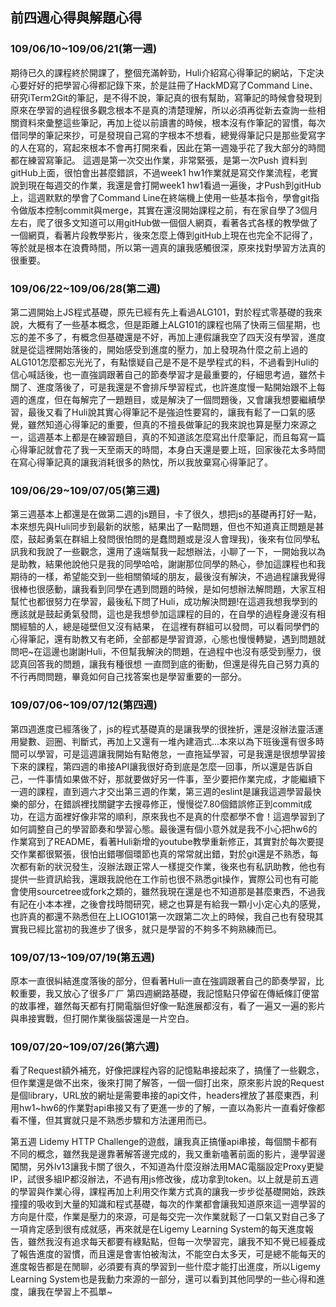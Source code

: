 ## 前四週心得與解題心得


### 109/06/10~109/06/21(第一週)

期待已久的課程終於開課了，整個充滿幹勁，Huli介紹寫心得筆記的網站，下定決心要好好的把學習心得都記錄下來，於是註冊了HackMD寫了Command Line、研究iTerm2Git的筆記，是不得不說，筆記真的很有幫助，寫筆記的時候會發現到原來在學習的過程很多觀念根本不是真的清楚理解，所以必須再從新去查詢一些相關資料來彙整這些筆記，再加上從以前讀書的時候，根本沒有作筆記的習慣，每次借同學的筆記來抄，可是發現自己寫的字根本不想看，總覺得筆記只是那些愛寫字的人在寫的，寫起來根本不會再打開來看，因此在第一週幾乎花了我大部分的時間都在練習寫筆記。
這週是第一次交出作業，非常緊張，是第一次Push 資料到gitHub上面，很怕會出甚麼錯誤，不過week1 hw1作業就是寫交作業流程，老實說到現在每週交的作業，我還是會打開week1 hw1看過一遍後，才Push到gitHub上，這週默默的學會了Command Line在終端機上使用一些基本指令，學會git指令做版本控制commit與merge，其實在還沒開始課程之前，有在家自學了3個月左右，爬了很多文知道可以用gitHub做一個個人網頁，看著各式各樣的教學做了一個網頁，看著片段教學影片，後來怎麼上傳到gitHub上現在也完全不記得了，等於就是根本在浪費時間，所以第一週真的讓我感觸很深，原來找對學習方法真的很重要。

### 109/06/22~109/06/28(第二週)

第二週開始上JS程式基礎，原先已經有先上看過ALG101，對於程式零基礎的我來說，大概有了一些基本概念，但是距離上ALG101的課程也隔了快兩三個星期，也忘的差不多了，有概念但基礎還是不好，再加上連假讓我空了四天沒有學習，進度就是從這裡開始落後的，開始感受到進度的壓力，加上發現為什麼之前上過的ALG101怎麼都忘光光了，有點懷疑自己是不是不是學程式的料，不過看到Huli的信心喊話後，也一直強調跟著自己的節奏學習才是最重要的，仔細思考過，雖然卡關了、進度落後了，可是我還是不會排斥學習程式，也許進度慢一點開始跟不上每週的進度，但在每解完了一題題目，或是解決了一個問題後，又會讓我想要繼續學習，最後又看了Huli說其實心得筆記不是強迫性要寫的，讓我有鬆了一口氣的感覺，雖然知道心得筆記的重要，但真的不擅長做筆記的我來說也算是壓力來源之一，這週基本上都是在練習題目，真的不知道該怎麼寫出什麼筆記，而且每寫一篇心得筆記就會花了我一天至兩天的時間，本身白天還是要上班，回家後花太多時間在寫心得筆記真的讓我消耗很多的熱忱，所以我放棄寫心得筆記了。

### 109/06/29~109/07/05(第三週)

第三週基本上都還是在做第二週的js題目，卡了很久，想把js的基礎再打好一點，本來想先與Huli同步到最新的狀態，結果出了一點問題，但也不知道真正問題是甚麼，鼓起勇氣在群組上發問很怕問的是蠢問題或是沒人會理我)，後來有位同學私訊我和我說了一些觀念，還用了遠端幫我一起想辦法，小聊了一下，一開始我以為是助教，結果他說他只是我的同學哈哈，謝謝那位同學的熱心，參加這課程也和我期待的一樣，希望能交到一些相關領域的朋友，最後沒有解決，不過過程讓我覺得很棒也很感動，讓我看到同學在遇到問題的時候，是如何想辦法解問題，大家互相幫忙也都很努力在學習，最後私下問了Huli，成功解決問題!在這週我想我學到的應該就是鼓起勇氣發問，這也是我想參加這課程的目的，在自學的過程身邊沒有相關經驗的人，總是碰壁但又沒有結果， 在這裡有群組可以發問，可以看同學們的心得筆記，還有助教又有老師，全部都是學習資源，心態也慢慢轉變，遇到問題就問吧~在這邊也謝謝Huli，不但幫我解決的問題，在過程中也沒有感受到壓力，很認真回答我的問題，讓我有種很想
一直問到底的衝動，但還是得先自己努力真的不行再問問題，畢竟如何自己找答案也是學習重要的一部分。

### 109/07/06~109/07/12(第四週)

第四週進度已經落後了，js的程式基礎真的是讓我學的很挫折，還是沒辦法靈活運用變數、迴圈、判斷式，再加上又還有一堆內建涵式…本來以為下班後還有很多時間可以學習，可是這週讓我開始有點倦怠，一直拖延學習，可是我還是很想學習接下來的課程，第四週的串接API讓我很好奇到底是怎麼一回事，所以還是告訴自己，一件事情如果做不好，那就要做好另一件事，至少要把作業完成，才能繼續下一週的課程，直到週六才交出第三週的作業，第三週的eslint是讓我這週學習最快樂的部分，在錯誤裡找關鍵字去搜尋修正，慢慢從7.80個錯誤修正到commit成功，在這方面裡好像非常的順利，原來我也不是真的什麼都學不會！這週學習到了如何調整自己的學習節奏和學習心態。最後還有個小意外就是我不小心把hw6的作業寫到了README，看著Huli新增的youtube教學重新修正，其實對於每次要提交作業都很緊張，很怕出錯哪個環節也真的常常就出錯，對於git還是不熟悉，每次都有新的狀況發生，沒辦法跟正常人一樣提交作業，後來也有私訊助教，他也有提供一些資訊給我，還跟我說他在工作前也很不熟悉git操作，實際公司也有可能會使用sourcetree或fork之類的，雖然我現在還是也不知道那是甚麼東西，不過我有記在小本本裡，之後會找時間研究，總之也算是有給我一顆小小定心丸的感覺，也許真的都還不熟悉但在上LIOG101第一次跟第二次上的時候，我自己也有發現其實我已經比當初的我進步了很多，就只是學習的不夠多不夠熟練而已。

### 109/07/13~109/07/19(第五週)

原本一直很糾結進度落後的部分，但看著Huli一直在強調跟著自己的節奏學習，比較重要，我又放心了很多ㄏㄏ
第四週網路基礎，我記憶點只停留在傳紙條訂便當的故事裡，雖然每天都有打開電腦但好像一點進展都沒有，看了一遍又一遍的影片與串接實戰，但打開作業後腦袋還是一片空白。

### 109/07/20~109/07/26(第六週)

看了Request額外補充，好像把課程內容的記憶點串接起來了，搞懂了一些觀念，但作業還是做不出來，後來打開了解答，一個一個打出來，原來影片說的Request是個library，URL放的網址是需要串接的api文件，headers裡放了甚麼東西，利用hw1~hw6的作業對api串接又有了更進一步的了解，一直以為影片一直看好像都看不懂，但其實就只是不熟悉步驟和方法運用而已。

第五週 Lidemy HTTP Challenge的遊戲，讓我真正搞懂api串接，每個關卡都有不同的概念，雖然我是邊靠著解答邊完成的，我又重新嗑著前面的影片，邊學習邊闖關，另外lv13讓我卡關了很久，不知道為什麼沒辦法用MAC電腦設定Proxy更變IP，試很多組IP都沒辦法，不過有用js修改後，成功拿到token。以上就是前五週的學習與作業心得，課程再加上利用交作業方式真的讓我一步步從基礎開始，跌跌撞撞的吸收到大量的知識和程式基礎，每次的作業都會讓我知道原來這一週學習的方向是什麼，作業是壓力的來源，可是每交完一次作業就鬆了一口氣又對自己多了一項肯定感到很有成就感，再來就是在Ligemy Learning System的每天進度報告，雖然我沒有追求每天都要有綠點點，但每一次學習完，讓我不知不覺已經養成了報告進度的習慣，而且還是會害怕被淘汰，不能空白太多天，可是總不能每天的進度報告都是在閒聊，必須要有真的學習到一些什麼才能打出進度，所以Ligemy Learning System也是我動力來源的一部分，還可以看到其他同學的一些心得和進度，讓我在學習上不孤單~